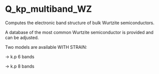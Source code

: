 # Q_kp_multiband_WZ
Computes the electronic band structure of bulk Wurtzite semiconductors.

A database of the most common Wurtzite semiconductor is provided and can be adjusted.

Two models are available WITH STRAIN:

-> k.p 6 bands

-> k.p 8 bands

